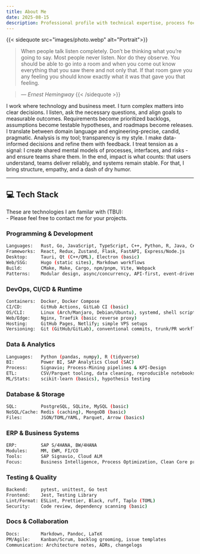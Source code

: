 ```yaml
---
title: About Me
date: 2025-08-15
description: Professional profile with technical expertise, process focus, and motivation
---
```

{{< sidequote src="images/photo.webp" alt="Portrait">}}
> When people talk listen completely. Don’t be thinking what you’re going to say. Most people never listen. Nor do they observe. You should be able to go into a room and when you come out know everything that you saw there and not only that. If that room gave you any feeling you should know exactly what it was that gave you that feeling.

> — <cite>Ernest Hemingway</cite>
{{< /sidequote >}}

I work where technology and business meet. I turn complex matters into clear decisions. I listen, ask the necessary questions, and align goals to measurable outcomes. Requirements become prioritized backlogs, assumptions become testable hypotheses, and roadmaps become releases. I translate between domain language and engineering-precise, candid, pragmatic. Analysis is my tool; transparency is my style. I make data-informed decisions and refine them with feedback. I treat tension as a signal: I create shared mental models of processes, interfaces, and risks - and ensure teams share them. In the end, impact is what counts: that users understand, teams deliver reliably, and systems remain stable. For that, I bring structure, empathy, and a dash of dry humor.

---

## 💻 Tech Stack

These are technologies I am familar with (TBU):<br>- Please feel free to contact me for your projects.

### Programming & Development

```bash
Languages:   Rust, Go, JavaScript, TypeScript, C++, Python, R, Java, C#, PHP, Bash
Frameworks:  React, Redux, Zustand, Flask, FastAPI, Express/Node.js
Desktop:     Tauri, Qt (C++/QML), Electron (basic)
Web/SSG:     Hugo (static sites), Markdown workflows
Build:       CMake, Make, Cargo, npm/pnpm, Vite, Webpack
Patterns:    Modular design, async/concurrency, API-first, event-driven (basics)
```

### DevOps, CI/CD & Runtime
```bash
Containers:  Docker, Docker Compose
CI/CD:       GitHub Actions, GitLab CI (basic)
OS/CLI:      Linux (Arch/Manjaro, Debian/Ubuntu), systemd, shell scripting
Web/Edge:    Nginx, Traefik (basic reverse proxy)
Hosting:     GitHub Pages, Netlify; simple VPS setups
Versioning:  Git (GitHub/GitLab), conventional commits, trunk/PR workflows
```

### Data & Analytics
```bash
Languages:   Python (pandas, numpy), R (tidyverse)
BI:          Power BI, SAP Analytics Cloud (SAC)
Process:     Signavio; Process-Mining pipelines & KPI-Design
ETL:         CSV/Parquet tooling, data cleaning, reproducible notebooks
ML/Stats:    scikit-learn (basics), hypothesis testing
```

### Database & Storage
```bash
SQL:         PostgreSQL, SQLite, MySQL (basic)
NoSQL/Cache: Redis (caching), MongoDB (basic)
Files:       JSON/TOML/YAML, Parquet, Arrow (basics)
```
### ERP & Business Systems
```bash
ERP:         SAP S/4HANA, BW/4HANA
Modules:     MM, EWM, FI/CO
Tools:       SAP Signavio, Cloud ALM
Focus:       Business Intelligence, Process Optimization, Clean Core principles
```

### Testing & Quality
```bash
Backend:     pytest, unittest, Go test
Frontend:    Jest, Testing Library
Lint/Format: ESLint, Prettier, Black, ruff, Taplo (TOML)
Security:    Code review, dependency scanning (basic)
```

### Docs & Collaboration
```bash
Docs:        Markdown, Pandoc, LaTeX
PM/Agile:    Kanban/Scrum, backlog grooming, issue templates
Communication: Architecture notes, ADRs, changelogs
```